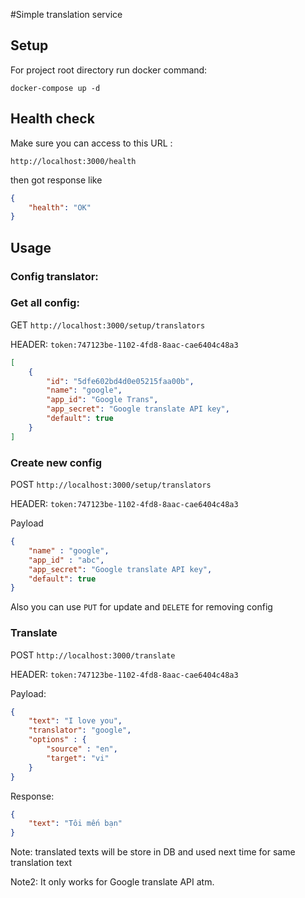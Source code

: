 #Simple translation service

## Setup
For project root directory run docker command:
``` 
docker-compose up -d
```

## Health check

Make sure you can access to this URL :
``` 
http://localhost:3000/health
```
then got response like

```json
{
    "health": "OK"
}
```

## Usage

### Config translator:

### Get all config:

GET `http://localhost:3000/setup/translators`

HEADER: `token:747123be-1102-4fd8-8aac-cae6404c48a3`
```json
[
    {
        "id": "5dfe602bd4d0e05215faa00b",
        "name": "google",
        "app_id": "Google Trans",
        "app_secret": "Google translate API key",
        "default": true
    }
]
```

### Create new config

POST `http://localhost:3000/setup/translators`  

HEADER: `token:747123be-1102-4fd8-8aac-cae6404c48a3`

Payload
```json
{
	"name" : "google",
	"app_id" : "abc",
	"app_secret": "Google translate API key",
	"default": true
}
```

Also you can use `PUT` for update and `DELETE` for removing config

### Translate
POST `http://localhost:3000/translate`

HEADER: `token:747123be-1102-4fd8-8aac-cae6404c48a3`

Payload:
```json
{
	"text": "I love you",
	"translator": "google",
	"options" : {
		"source" : "en",
		"target": "vi"
	}
}
```

Response: 
```json
{
    "text": "Tôi mến bạn"
}
```

Note: translated texts will be store in DB and used next time for same translation text

Note2: It only works for Google translate API atm.
